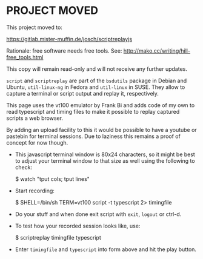PROJECT MOVED
=============

This project moved to:

https://gitlab.mister-muffin.de/josch/scriptreplayjs

Rationale: free software needs free tools. See: http://mako.cc/writing/hill-free_tools.html

This copy will remain read-only and will not receive any further updates.




`script` and `scriptreplay` are part of the `bsdutils` package in Debian and
Ubuntu, `util-linux-ng` in Fedora and `util-linux` in SUSE. They allow to
capture a terminal or script output and replay it, respectively.

This page uses the vt100 emulator by Frank Bi and adds code of my own to read
typescript and timing files to make it possible to replay captured scripts a
web browser.

By adding an upload facility to this it would be possible to have a youtube or
pastebin for terminal sessions. Due to laziness this remains a proof of concept
for now though.

 - This javascript terminal window is 80x24 characters, so it might be
   best to adjust your terminal window to that size as well using the
   following to check:

    $ watch "tput cols; tput lines"

 - Start recording:

    $ SHELL=/bin/sh TERM=vt100 script -t typescript 2> timingfile

 - Do your stuff and when done exit script with `exit`, `logout` or
   ctrl-d.
 - To test how your recorded session looks like, use:

    $ scriptreplay timingfile typescript

 - Enter `timingfile` and `typescript` into form above and hit the play
   button.

